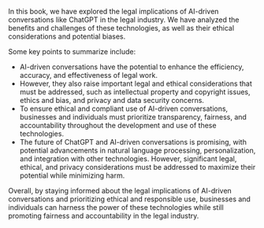 
In this book, we have explored the legal implications of AI-driven conversations like ChatGPT in the legal industry. We have analyzed the benefits and challenges of these technologies, as well as their ethical considerations and potential biases.

Some key points to summarize include:

* AI-driven conversations have the potential to enhance the efficiency, accuracy, and effectiveness of legal work.
* However, they also raise important legal and ethical considerations that must be addressed, such as intellectual property and copyright issues, ethics and bias, and privacy and data security concerns.
* To ensure ethical and compliant use of AI-driven conversations, businesses and individuals must prioritize transparency, fairness, and accountability throughout the development and use of these technologies.
* The future of ChatGPT and AI-driven conversations is promising, with potential advancements in natural language processing, personalization, and integration with other technologies. However, significant legal, ethical, and privacy considerations must be addressed to maximize their potential while minimizing harm.

Overall, by staying informed about the legal implications of AI-driven conversations and prioritizing ethical and responsible use, businesses and individuals can harness the power of these technologies while still promoting fairness and accountability in the legal industry.
